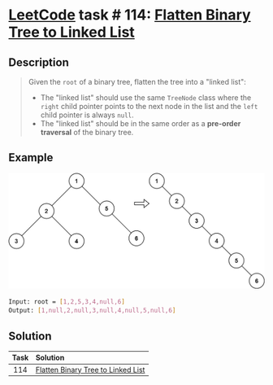 # [LeetCode][leetcode] task # 114: [Flatten Binary Tree to Linked List][task]

Description
-----------

> Given the `root` of a binary tree, flatten the tree into a "linked list":
> * The "linked list" should use the same `TreeNode` class where the `right` child pointer
>   points to the next node in the list and the `left` child pointer is always `null`.
> * The "linked list" should be in the same order as a **pre-order traversal** of the binary tree.

 Example
-------

![tree.png](image/tree.png)

```sh
Input: root = [1,2,5,3,4,null,6]
Output: [1,null,2,null,3,null,4,null,5,null,6]
```

Solution
--------

| Task | Solution                                       |
|:----:|:-----------------------------------------------|
| 114  | [Flatten Binary Tree to Linked List][solution] |


[leetcode]: <http://leetcode.com/>
[task]: <https://leetcode.com/problems/path-sum-ii/>
[solution]: <https://github.com/wellaxis/praxis-leetcode/blob/main/src/main/java/com/witalis/praxis/leetcode/task/h2/p114/option/Practice.java>
